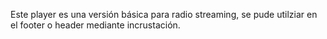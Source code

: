 Este player es una versión básica para radio streaming, se pude utilziar en el footer o header mediante incrustación.
